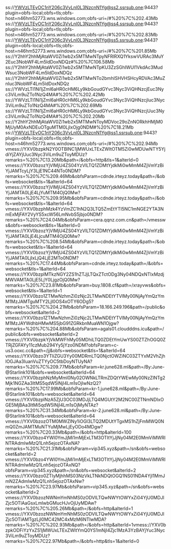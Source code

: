 ss://YWVzLTEyOC1nY206c3VvLnl0L3NzcnN1Yg@ss2.ssrsub.one:9443?plugin=obfs-local;obfs=tls;obfs-host=n46hm52773.wns.windows.com;obfs-uri=/#%20%7C%202.43Mb
ss://YWVzLTEyOC1nY206c3VvLnl0L3NzcnN1Yg@ss4.ssrsub.one:9443?plugin=obfs-local;obfs=tls;obfs-host=n46hm52773.wns.windows.com;obfs-uri=/#%20%7C%202.83Mb
ss://YWVzLTEyOC1nY206c3VvLnl0L3NzcnN1Yg@ss5.ssrsub.one:9443?plugin=obfs-local;obfs=tls;obfs-host=n46hm52773.wns.windows.com;obfs-uri=/#%20%7C%201.85Mb
ss://Y2hhY2hhMjAtaWV0Zi1wb2x5MTMwNTpyNFRlRXQ1YkswVURAc3MuY2Euc3NobWF4Lm5ldDoxNDQz#%20%7C106.58Mb
ss://Y2hhY2hhMjAtaWV0Zi1wb2x5MTMwNTpKU3ZzSGhIWUl1VkdAc3MudWsuc3NobWF4Lm5ldDoxNDQz
ss://Y2hhY2hhMjAtaWV0Zi1wb2x5MTMwNTo2bmhISHVHSHcyRDVAc3MuZnIuc3NobWF4Lm5ldDoxNDQz
ss://YWVzLTI1Ni1jZmI6aHR0cHM6Ly9kbGoudGYvc3Nyc3ViQHNzcjEuc3Nyc3ViLm9uZTo1NzQ4MA#%20%7C%202.42Mb
ss://YWVzLTI1Ni1jZmI6aHR0cHM6Ly9kbGoudGYvc3Nyc3ViQHNzcjIuc3Nyc3ViLm9uZTo1NzQ4MA#%20%7C%202.69Mb
ss://YWVzLTI1Ni1jZmI6aHR0cHM6Ly9kbGoudGYvc3Nyc3ViQHNzcjUuc3Nyc3ViLm9uZTo1NzQ4MA#%20%7C%202.20Mb
ss://Y2hhY2hhMjAtaWV0Zi1wb2x5MTMwNToyMDVoc29oZnNORkhHMjM0MjUyM0AxNDEuOTguMTM0LjIxOjg0NDM#%20%7C18.21Mb
ss://YWVzLTEyOC1nY206c3VvLnl0L3NzcnN1Yg@ss1.ssrsub.one:9443?plugin=obfs-local;obfs=tls;obfs-host=n46hm52773.wns.windows.com;obfs-uri=/#%20%7C%202.94Mb
vmess://YXV0bzpkN2Y0OTBlNC1jMWUxLTExZWItOTM5Zi0wMDUwNTY5YjdiYjZAYjUuc3Nyc3ViLm9uZToyMDUz?remarks=%20%7C13.20Mb&path=/&obfs=http&tls=1&alterId=0
vmess://YXV0bzozYjVlMjU4ZS04YzVlLTQ1ZDMtYjdkMi0wMmM4ZjVmYzBiYjJAMTcyLjY3LjE1NC44NTo0NDM?remarks=%20%7C%209.46Mb&obfsParam=cdnde.irteyz.today&path=/&obfs=websocket&tls=1&alterId=64
vmess://YXV0bzozYjVlMjU4ZS04YzVlLTQ1ZDMtYjdkMi0wMmM4ZjVmYzBiYjJAMTA0LjE4LjYuMTM4OjQ0Mw?remarks=%20%7C%209.95Mb&obfsParam=cdnde.irteyz.today&path=/&obfs=websocket&tls=1&alterId=64
vmess://YXV0bzphMzk4YzVmZC1hN2Q3LTQ5ZmEtYTI5NC1mNGE2YTA3NmExMjFAY2VyYS5xcW56LmNvbS5jbjo0NDM?remarks=%20%7C24.04Mb&obfsParam=cera.qqnz.com.cn&path=/vmessws&obfs=websocket&tls=1&alterId=0
vmess://YXV0bzozYjVlMjU4ZS04YzVlLTQ1ZDMtYjdkMi0wMmM4ZjVmYzBiYjJAMTA0LjE4LjcuMTM4OjQ0Mw?remarks=%20%7C%208.54Mb&obfsParam=cdnde.irteyz.today&path=/&obfs=websocket&tls=1&alterId=64
vmess://YXV0bzozYjVlMjU4ZS04YzVlLTQ1ZDMtYjdkMi0wMmM4ZjVmYzBiYjJAMTA0LjIxLjQ4LjE2MTo0NDM?remarks=%20%7C17.44Mb&obfsParam=cdnde.irteyz.today&path=/&obfs=websocket&tls=1&alterId=64
vmess://YXV0bzplMTkzNGY2ZS1hZTJjLTQxZTctODg3Ny04NDQxNTIxMzdjMWVAMTA0LjE5LjY0LjgzOjQ0Mw?remarks=%20%7C23.81Mb&obfsParam=buy.1808.cf&path=/xrayvws&obfs=websocket&tls=1&alterId=1
vmess://YXV0bzo1ZTMwNzhmZi0zNjc2LTMwNDEtYTVlMy00NjAyYmQzYmM1MzJAMTguMTY2LjI0OS4xOTY6ODg5?remarks=%20%7C%204.21Mb&obfsParam=18.166.249.196&path=/public&obfs=websocket&alterId=2
vmess://YXV0bzo1ZTMwNzhmZi0zNjc2LTMwNDEtYTVlMy00NjAyYmQzYmM1MzJAYWdhbHMwMS5jbG91ZGRkbnMuaWN1Ojgw?remarks=%20%7C%204.88Mb&obfsParam=agals01.cloudddns.icu&path=/public&obfs=websocket&alterId=2
vmess://YXV0bzpkYjVkMWFhMy05MDhiLTQ0ZDEtYmUwYS00ZTZhOGQ0ZTRjZGFAYy11czMub294Yy5jYzo0NDM?obfsParam=c-us3.ooxc.cc&path=/jj&obfs=websocket&tls=1&alterId=64
vmess://YXV0bzo3YTliZGU3Yy00MDRmLTQ0NjctOWZiNC03ZTYxM2VhZjhlOGJAa3IuanVuZTYyOC5tbDoyNTUyNA?remarks=%20%7C%209.77Mb&obfsParam=kr.june628.ml&path=/By:June-@Starlink101&obfs=websocket&alterId=64
vmess://YXV0bzphNzMyMmI0Ny02OWNkLTRmZDQtYWEwMy00NzZlNTg2Mjk1NGZAa3ItMS5qdW5lNjI4Lm1sOjIwNzQ2?remarks=%20%7C17.99Mb&obfsParam=kr-1.june628.ml&path=/By:June-@Starlink101&obfs=websocket&alterId=64
vmess://YXV0bzplNzA5ZjU3OC03MDJjLTQ4MGUtY2M2NC00ZTNmNDIxOGE5MjBAa3ItMi5qdW5lNjI4Lm1sOjMyNTAz?remarks=%20%7C31.34Mb&obfsParam=kr-2.june628.ml&path=/By:June-@Starlink101&obfs=websocket&alterId=64
vmess://YXV0bzozOTM0MWZlNy1iOGI3LTQ2MDUtYTgxMS1hZjFmMWQ0NmQ0ZmJAMTMuNTYuMjMwLjEyODo4MDgw?remarks=%20%7C20.33Mb&path=/&obfs=http&alterId=100
vmess://YXV0bzo4YWI0YmJjMi1mMjExLTM3OTItYjJjNy04M2E0MmViMWRlNTRAdmlwMzQ1Lnh5ejozOTAxNA?remarks=%20%7C21.31Mb&obfsParam=vip345.xyz&path=/sn&obfs=websocket&alterId=2
vmess://YXV0bzo4YWI0YmJjMi1mMjExLTM3OTItYjJjNy04M2E0MmViMWRlNTRAdmlwMzQ1Lnh5ejozOTAxNQ?obfsParam=vip345.xyz&path=/sn&obfs=websocket&alterId=2
vmess://YXV0bzo0ZTIyMjhhMS03NzVkLTNkNDQtOGQ1NS01NDA4YjI1MmJmN2ZAdmlwMzQ1Lnh5ejozOTAxNw?remarks=%20%7C23.97Mb&obfsParam=vip345.xyz&path=/sn&obfs=websocket&alterId=2
vmess://YXV0bzozNWNmYmNhMS0zODVlLTQwNWYtOWYxZi04YjU0MDJlZjc5OTlAaGsxLmlwbGMucHJvOjUyMDAw?remarks=%20%7C%205.26Mb&path=/&obfs=http&alterId=1
vmess://YXV0bzozNWNmYmNhMS0zODVlLTQwNWYtOWYxZi04YjU0MDJlZjc5OTlAMTgzLjI0MC42MC4xMzM6NTIwMDA?remarks=%20%7C%202.93Mb&path=/&obfs=http&alterId=1vmess://YXV0bzpkODFiYzYxZS1jMWUxLTExZWItYmQ0YS1mNjI4Zjc1MzA3YzBAYjYuc3Nyc3ViLm9uZToyMDUz?remarks=%20%7C22.97Mb&path=/&obfs=http&tls=1&alterId=0
